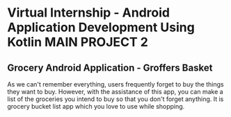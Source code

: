 # Virtual Internship - Android Application Development Using Kotlin MAIN PROJECT 2

## Grocery Android Application - Groffers Basket

As we can't remember everything, users frequently forget to buy the things they want to buy. However, with the assistance of this app, you can make a list of the groceries you intend to buy so that you don't forget anything.
It is grocery bucket list app which you love to use while shopping.
